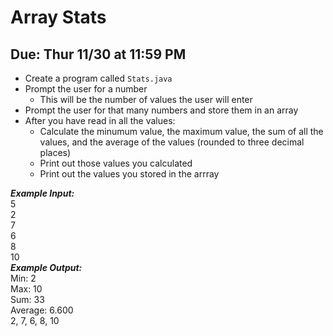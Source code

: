 # Array Stats

## Due: Thur 11/30 at 11:59 PM

- Create a program called `Stats.java`
- Prompt the user for a number
  - This will be the number of values the user will enter
- Prompt the user for that many numbers and store them in an array
- After you have read in all the values:
  - Calculate the minumum value, the maximum value, the sum of all the values, and the average of the values (rounded to three decimal places)
  - Print out those values you calculated
  - Print out the values you stored in the arrray

***Example Input:***\
5\
2\
7\
6\
8\
10\
***Example Output:***\
Min: 2\
Max: 10\
Sum: 33\
Average: 6.600\
2, 7, 6, 8, 10
